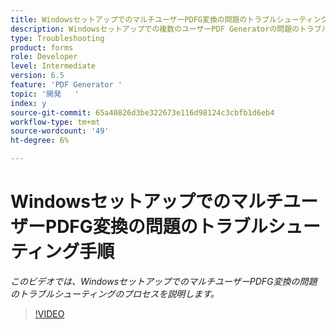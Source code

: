```yaml
---
title: WindowsセットアップでのマルチユーザーPDFG変換の問題のトラブルシューティング手順
description: Windowsセットアップでの複数のユーザーPDF Generatorの問題のトラブルシューティング。
type: Troubleshooting
product: forms
role: Developer
level: Intermediate
version: 6.5
feature: 'PDF Generator '
topic: '開発   '
index: y
source-git-commit: 65a40826d3be322673e116d98124c3cbfb1d6eb4
workflow-type: tm+mt
source-wordcount: '49'
ht-degree: 6%

---
```


# WindowsセットアップでのマルチユーザーPDFG変換の問題のトラブルシューティング手順

*このビデオでは、WindowsセットアップでのマルチユーザーPDFG変換の問題のトラブルシューティングのプロセスを説明します。*

>[!VIDEO](https://video.tv.adobe.com/v/335550?quality=9&learn=on)

